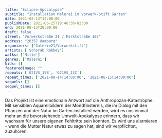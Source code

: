 ```yaml
---
title: "Eclipse-Apocalypse"
subtitle: "Installation Malerei im Vorwerk-Stift Garten"
date: 2021-08-13T14:00:00
publishDate: 2021-06-25T19:40:36+02:00
end: 2021-08-13T20:00:00
draft: false
street: "Vorwerkstraße 21 / Marktstraße 107"
address: "20357 Hamburg"
organizers: ["Galerie21/Vorwerkstift"]
artists: ['Sohorab Rabbey']
walks: ['Mitte']
genres: ['Malerei']
kids: []
featuredImage: ""
repeats: ['G21VS_15B', 'G21VS_15C']
repeat_times: ['2021-08-14T14:00:00', '2021-08-15T14:00:00']
sequels: []
sequel_times: []
---
```


Das Projekt ist eine emotionale Antwort auf die Anthropozän-Katastrophe. Mit sensiblen Aquarellbildern der Mondfinsternis, die im Dialog mit den Pflanzen und der Natur im Garten installiert werden, wird es uns einmal mehr an die bevorstehende Umwelt-Apokalypse erinnern, dass wir wachsam für unsere eigenen Fehltritte sein könnten. Es wird uns alarmieren - wenn die Mutter Natur etwas zu sagen hat, sind wir verpflichtet, zuzuhören.  
